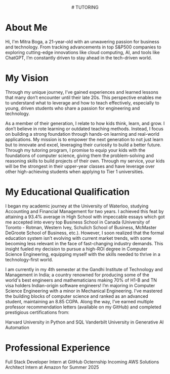 <p align="center"># TUTORING</p> 

# About Me
Hi, I'm Mitra Boga, a 21-year-old with an unwavering passion for business and technology. From tracking advancements in top S&P500 companies to exploring cutting-edge innovations like cloud computing, AI, and tools like ChatGPT, I’m constantly driven to stay ahead in the tech-driven world.

# My Vision
Through my unique journey, I’ve gained experiences and learned lessons that many don’t encounter until their late 20s. This perspective enables me to understand what to leverage and how to teach effectively, especially to young, driven students who share a passion for engineering and technology.

As a member of their generation, I relate to how kids think, learn, and grow. I don’t believe in rote learning or outdated teaching methods. Instead, I focus on building a strong foundation through hands-on learning and real-world applications. My mission is to empower the next generation to not just learn but to innovate and excel, leveraging their curiosity to build a better future. Through my tutoring program, I promise to equip your kids with the foundations of computer science, giving them the problem-solving and reasoning skills to build projects of their own. Through my service, your kids will be the strongest in their upper-year classes and have leverage over other high-achieving students when applying to Tier 1 universities.

# My Educational Qualification
I began my academic journey at the University of Waterloo, studying Accounting and Financial Management for two years. I achieved this feat by attaining a 93.4% average in High School with impeccable essays which got me accepted into every top Business School in Canada (University of Toronto - Rotman, Western Ivey, Schulich School of Business, McMaster DeGroote School of Business, etc.). However, I soon realized that the formal education system isn’t evolving with current market trends, with some becoming less relevant in the face of fast-changing industry demands. This insight fueled my decision to pursue a high-ROI degree in Computer Science Engineering, equipping myself with the skills needed to thrive in a technology-first world.

I am currently in my 4th semester at the Gandhi Institute of Technology and Management in India; a country renowned for producing some of the world's best engineers and mathematicians making 70% of H1-B and TN visa holders Indian-origin software engineers! I’m majoring in Computer Science Engineering with a minor in Mechanical Engineering. I've mastered the building blocks of computer science and ranked as an advanced student, maintaining an 8.85 CGPA. Along the way, I’ve earned multiple professor recommendation letters (available on my GitHub) and completed prestigious certifications from:

Harvard University in Python and SQL
Vanderbilt University in Generative AI Automation

# Professional Experience
Full Stack Developer Intern at GitHub Octernship
Incoming AWS Solutions Architect Intern at Amazon for Summer 2025
